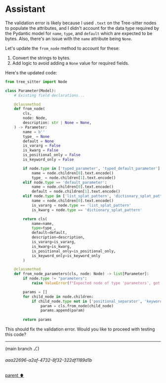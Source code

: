 # Assistant

The validation error is likely because I used `.text` on the Tree-sitter nodes to populate the attributes, and I didn't account for the data type required by the Pydantic model for `name`, `type`, and `default` which are expected to be bytes. Also, there's an issue with the `name` attribute being `None`.

Let's update the `from_node` method to account for these:

1. Convert the strings to bytes.
2. Add logic to avoid adding a `None` value for required fields.

Here's the updated code:

```python
from tree_sitter import Node

class Parameter(Model):
    # Existing field declarations...

    @classmethod
    def from_node(
        cls,
        node: Node,
        description: str | None = None,
    ) -> Parameter:
        name = b''
        type_ = None
        default = None
        is_vararg = False
        is_kwarg = False
        is_positional_only = False
        is_keyword_only = False

        if node.type in ['typed_parameter', 'typed_default_parameter']:
            name = node.children[0].text.encode()
            type_ = node.children[1].text.encode()
        elif node.type == 'default_parameter':
            name = node.children[0].text.encode()
            default = node.children[1].text.encode()
        elif node.type in ['list_splat_pattern', 'dictionary_splat_pattern']:
            name = node.children[0].text.encode()
            is_vararg = node.type == 'list_splat_pattern'
            is_kwarg = node.type == 'dictionary_splat_pattern'

        return cls(
            name=name,
            type=type_,
            default=default,
            description=description,
            is_vararg=is_vararg,
            is_kwarg=is_kwarg,
            is_positional_only=is_positional_only,
            is_keyword_only=is_keyword_only
        )

    @classmethod
    def from_node_parameters(cls, node: Node) -> list[Parameter]:
        if node.type != "parameters":
            raise ValueError(f"Expected node of type 'parameters', got {node.type}")

        params = []
        for child_node in node.children:
            if child_node.type not in ['positional_separator', 'keyword_separator']:
                param = cls.from_node(child_node)
                params.append(param)
                
        return params
```

This should fix the validation error. Would you like to proceed with testing this code?

---

(main branch ⎇)
###### aaa22696-a2af-4732-8f32-322df1189d1b
[parent ⬆️](#d1bfe94e-e0ff-4c69-a1e4-1db1fb06b009)
